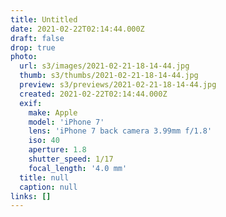 ```yaml
---
title: Untitled
date: 2021-02-22T02:14:44.000Z
draft: false
drop: true
photo:
  url: s3/images/2021-02-21-18-14-44.jpg
  thumb: s3/thumbs/2021-02-21-18-14-44.jpg
  preview: s3/previews/2021-02-21-18-14-44.jpg
  created: 2021-02-22T02:14:44.000Z
  exif:
    make: Apple
    model: 'iPhone 7'
    lens: 'iPhone 7 back camera 3.99mm f/1.8'
    iso: 40
    aperture: 1.8
    shutter_speed: 1/17
    focal_length: '4.0 mm'
  title: null
  caption: null
links: []
---
```

